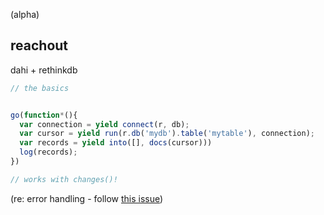 (alpha)

reachout
---
dahi + rethinkdb

```js
// the basics


go(function*(){
  var connection = yield connect(r, db);
  var cursor = yield run(r.db('mydb').table('mytable'), connection);
  var records = yield into([], docs(cursor)))
  log(records);  
})

// works with changes()!


```

(re: error handling - follow [this issue](https://github.com/ubolonton/js-csp/issues/14))